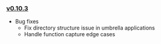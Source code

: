 ### [v0.10.3](#v0103)

* Bug fixes
  * Fix directory structure issue in umbrella applications
  * Handle function capture edge cases